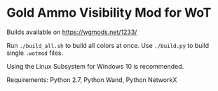# Gold Ammo Visibility Mod for WoT

Builds available on https://wgmods.net/1233/

Run `./build_all.sh` to build all colors at once.
Use `./build.py` to build single `.wotmod` files.

Using the Linux Subsystem for Windows 10 is recommended.

Requirements: Python 2.7, Python Wand, Python NetworkX
